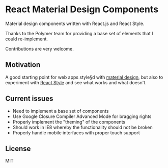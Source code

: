 React Material Design Components
===
Material design components written with React.js and React Style.

Thanks to the Polymer team for providing a base set of elements that I could re-implement.

Contributions are very welcome.

Motivation
---
A good starting point for web apps style§d with [material design](http://www.google.com/design/spec/material-design/introduction.html), but also to experiment with
[React Style](https://github.com/SanderSpies/react-style/) and see what works and what doesn't.

Current issues
---
- Need to implement a base set of components
- Use Google Closure Compiler Advanced Mode for bragging rights
- Properly implement the "theming" of the components
- Should work in IE8 whereby the functionality should not be broken
- Properly handle mobile interfaces with proper touch support

License
---
MIT